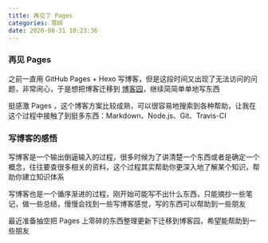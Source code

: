 ```yaml
---
title: 再见了 Pages
categories: 零碎
date: 2020-08-31 10:23:36
---
```

### 再见 Pages
之前一直用 GitHub Pages + Hexo 写博客，但是这段时间又出现了无法访问的问题，非常闹心，于是想把博客迁移到 [博客园](https://www.cnblogs.com/aaronlinv/)，继续简简单单地写东西

挺感激 Pages ，这个博客方案比较成熟，可以很容易地搜索到各种帮助，让我在这个过程中接触了到挺多东西：Markdown、Node.js、Git、Travis-CI

### 写博客的感悟
写博客是一个输出倒逼输入的过程，很多时候为了讲清楚一个东西或者是确定一个概念，往往要查很多相关的资料，这个过程其实帮助你更深入地了解某个知识，帮助你建立知识体系

写博客也是一个循序渐进的过程，刚开始可能写不出什么东西，只能摘抄一些笔记，做一些总结，慢慢会找到一些写博客感觉，写的东西可以帮助到一些朋友

最近准备抽空把 Pages 上零碎的东西整理更新下迁移到博客园，希望能帮助到一些朋友